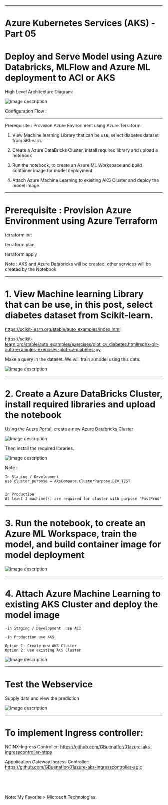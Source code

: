 ----------------------------------------------------------
# Azure Kubernetes Services (AKS) - Part 05
# Deploy and Serve Model using Azure Databricks, MLFlow and Azure ML deployment to ACI or AKS
 
 
High Level Architecture Diagram:


![Image description](https://github.com/GBuenaflor/01azure-aks-databricks-mlflow-azureML-deployment/blob/master/Images/GB-AKS-DataBricks01.png)


Configuration Flow :

------------------------------------------------------------------------------
Prerequisite : Provision Azure Environment using Azure Terraform

1.  View Machine learning Library that can be use, select diabetes dataset from SKLearn.

2.  Create a Azure DataBricks Cluster, install required library and upload a notebook

3.  Run the notebook, to create an Azure ML Workspace and build container image for model deployment

4.  Attach Azure Machine Learning to exisiting AKS Cluster and deploy the model image


------------------------------------------------------------------------------
# Prerequisite : Provision Azure Environment using Azure Terraform

 
terraform init

terraform plan

terraform apply


Note : AKS and Azure Databricks will be created, other services will be created by the Notebook
 
 
------------------------------------------------------------------------------
#  1.  View Machine learning Library that can be use, in this post, select diabetes dataset from Scikit-learn.


https://scikit-learn.org/stable/auto_examples/index.html

https://scikit-learn.org/stable/auto_examples/exercises/plot_cv_diabetes.html#sphx-glr-auto-examples-exercises-plot-cv-diabetes-py


Make a query in the dataset. We will train a model using this data.


![Image description](https://github.com/GBuenaflor/01azure-aks-databricks-mlflow-azureML-deployment/blob/master/Images/GB-AKS-DataBricks02.png)



------------------------------------------------------------------------------
#  2.  Create a Azure DataBricks Cluster, install required libraries and upload the notebook


Using the Auzre Portal, create a new Azure Databricks Cluster


![Image description](https://github.com/GBuenaflor/01azure-aks-databricks-mlflow-azureML-deployment/blob/master/Images/GB-AKS-DataBricks03.png)


Then install the required libraries.


![Image description](https://github.com/GBuenaflor/01azure-aks-databricks-mlflow-azureML-deployment/blob/master/Images/GB-AKS-DataBricks04.png)



Note : 
 

    In Staging / Development  
	use cluster_purpose = AksCompute.ClusterPurpose.DEV_TEST

	
    In Production  
	At least 3 machine(s) are required for cluster with purpose 'FastProd'
	 


------------------------------------------------------------------------------
#  3.  Run the notebook, to create an Azure ML Workspace, train the model, and build container image for model deployment



![Image description](https://github.com/GBuenaflor/01azure-aks-databricks-mlflow-azureML-deployment/blob/master/Images/GB-AKS-DataBricks05.png)
 


------------------------------------------------------------------------------
#  4.  Attach Azure Machine Learning to existing AKS Cluster and deploy the model image


    -In Staging / Development  use ACI
		
    -In Production use AKS
	
	Option 1: Create new AKS Cluster  
    Option 2: Use existing AKS Cluster 

     
  

![Image description](https://github.com/GBuenaflor/01azure-aks-databricks-mlflow-azureML-deployment/blob/master/Images/GB-AKS-DataBricks06.png)
 
 
 

------------------------------------------------------------------------------
#  Test the Webservice

  
Supply data and view the prediction
  

![Image description](https://github.com/GBuenaflor/01azure-aks-databricks-mlflow-azureML-deployment/blob/master/Images/GB-AKS-DataBricks07.png)
 
  

------------------------------------------------------------------------------

#  To implement Ingress controller:
   
   
NGINX-Ingress Controller:
https://github.com/GBuenaflor/01azure-aks-ingresscontroller-https




Appplication Gateway Ingress Controller:
https://github.com/GBuenaflor/01azure-aks-ingresscontroller-agic




<br>
<br>
<br>

Note: My Favorite > Microsoft Technologies.

